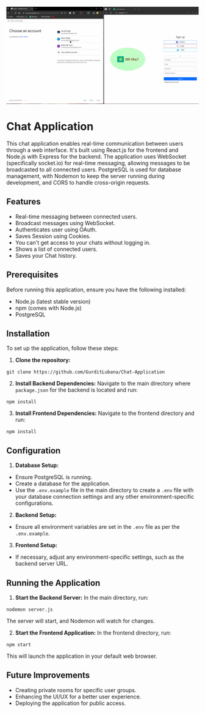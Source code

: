 ![](demo1.gif)


# Chat Application

This chat application enables real-time communication between users through a web interface. It's built using React.js for the frontend and Node.js with Express for the backend. The application uses WebSocket (specifically socket.io) for real-time messaging, allowing messages to be broadcasted to all connected users. PostgreSQL is used for database management, with Nodemon to keep the server running during development, and CORS to handle cross-origin requests.

## Features

- Real-time messaging between connected users.
- Broadcast messages using WebSocket.
- Authenticates user using OAuth.
- Saves Session using Cookies.
- You can't get access to your chats without logging in.
- Shows a list of connected users.
- Saves your Chat history.
   
## Prerequisites

Before running this application, ensure you have the following installed:

- Node.js (latest stable version)
- npm (comes with Node.js)
- PostgreSQL

## Installation

To set up the application, follow these steps:

1. **Clone the repository:**
```
git clone https://github.com/GurditLubana/Chat-Application

```

2. **Install Backend Dependencies:**
Navigate to the main directory where `package.json` for the backend is located and run:
```
npm install
```

3. **Install Frontend Dependencies:**
Navigate to the frontend directory and run:

```
npm install
```
## Configuration

1. **Database Setup:**
- Ensure PostgreSQL is running.
- Create a database for the application.
- Use the `.env.example` file in the main directory to create a `.env` file with your database connection settings and any other environment-specific configurations.

2. **Backend Setup:**
- Ensure all environment variables are set in the `.env` file as per the `.env.example`.

3. **Frontend Setup:**
- If necessary, adjust any environment-specific settings, such as the backend server URL.

## Running the Application

1. **Start the Backend Server:**
In the main directory, run:
```
nodemon server.js
```
The server will start, and Nodemon will watch for changes.

2. **Start the Frontend Application:**
In the frontend directory, run:
```
npm start
```
This will launch the application in your default web browser.

## Future Improvements

- Creating private rooms for specific user groups.
- Enhancing the UI/UX for a better user experience.
- Deploying the application for public access.
